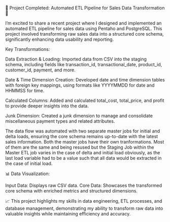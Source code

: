 🚀 Project Completed: Automated ETL Pipeline for Sales Data Transformation 🚀

I’m excited to share a recent project where I designed and implemented an automated ETL pipeline for sales data using Pentaho and PostgreSQL. This project involved transforming raw sales data into a structured core schema, significantly enhancing data usability and reporting.

Key Transformations:

Data Extraction & Loading: Imported data from CSV into the staging schema, including fields like transaction_id, transactional_date, product_id, customer_id, payment, and more.

Date & Time Dimension Creation: Developed date and time dimension tables with foreign key mappings, using formats like YYYYMMDD for date and HHMMSS for time.

Calculated Columns: Added and calculated total_cost, total_price, and profit to provide deeper insights into the data.

Junk Dimension: Created a junk dimension to manage and consolidate miscellaneous payment types and related attributes.

The data flow was automated with two separate master jobs for initial and delta loads, ensuring the core schema remains up-to-date with the latest sales information. Both the master jobs have their own tranformations. Most of them are the same and being resused but the Staging Job within the Master ETL job varies in the case of delta and initial load obviously, as the last load variable had to be a value such that all data would be extracted in the case of initial load.



📊 Data Visualization:

Input Data: Displays raw CSV data.
Core Data: Showcases the transformed core schema with enriched metrics and structured dimensions.

📈 This project highlights my skills in data engineering, ETL processes, and database management, demonstrating my ability to transform raw data into valuable insights while maintaining efficiency and accuracy.
